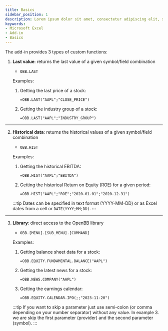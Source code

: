 ```yaml
---
title: Basics
sidebar_position: 1
description: Lorem ipsum dolor sit amet, consectetur adipiscing elit, sed do eiusmod tempor incididunt ut labore et dolore magna aliqua. Lorem ipsum dolor sit amet, consectetur adipiscing elit, sed do eiusmod tempor incididunt ut labore et dolore magna aliqua.
keywords:
- Microsoft Excel
- Add-in
- Basics
---
```


The add-in provides 3 types of custom functions:

1. **Last value**: returns the last value of a given symbol/field combination

    - `OBB.LAST`

    Examples:

    1. Getting the last price of a stock:

        ```excel
        =OBB.LAST("AAPL";"CLOSE_PRICE")
        ```

    2. Getting the industry group of a stock:

        ```excel
        =OBB.LAST("AAPL";"INDUSTRY_GROUP")
        ```

---

2. **Historical data**: returns the historical values of a given symbol/field combination

    - `OBB.HIST`

    Examples:

    1. Getting the historical EBITDA:

        ```excel
        =OBB.HIST("AAPL";"EBITDA")
        ```

    2. Getting the historical Return on Equity (ROE) for a given period:

        ```excel
        =OBB.HIST("AAPL";"ROE";"2020-01-01";"2020-12-31")
        ```

    :::tip
    Dates can be specified in text format (YYYY-MM-DD) or as Excel dates from a cell or `DATE(YYYY;MM;DD)`.
    :::

---

3. **Library**: direct access to the OpenBB library
    - `OBB.[MENU].[SUB_MENU].[COMMAND]`

    Examples:

    1. Getting balance sheet data for a stock:

        ```excel
        =OBB.EQUITY.FUNDAMENTAL.BALANCE("AAPL")
        ```

    2. Getting the latest news for a stock:

        ```excel
        =OBB.NEWS.COMPANY("AAPL")
        ```

    3. Getting the earnings calendar:

        ```excel
        =OBB.EQUITY.CALENDAR.IPO(;;"2023-11-20")
        ```

    :::tip
    If you want to skip a parameter just use semi-colon (or comma depending on your number separator) without any value. In example 3. we are skip the first parameter (provider) and the second parameter (symbol).
    :::
